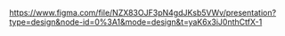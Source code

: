 https://www.figma.com/file/NZX83OJF3pN4gdJKsb5VWv/presentation?type=design&node-id=0%3A1&mode=design&t=yaK6x3iJ0nthCtfX-1